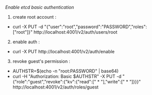 *Enable etcd basic authentication*

1. create root account :
- curl -X PUT -d "{\"user\":\"root\",\"password\":\"PASSWORD\",\"roles\":[\"root\"]}" http://localhost:4001/v2/auth/users/root

2. enable auth :
- curl -X PUT http://localhost:4001/v2/auth/enable

3. revoke guest's permission :
- AUTHSTR=$(echo -n "root:PASSWORD" | base64)
- curl -H "Authorization: Basic $AUTHSTR" -X PUT -d "{\"role\":\"guest\",\"revoke\":{\"kv\":{\"read\":[\" * \"],\"write\":[\" * \"]}}}" http://localhost:4001/v2/auth/roles/guest
